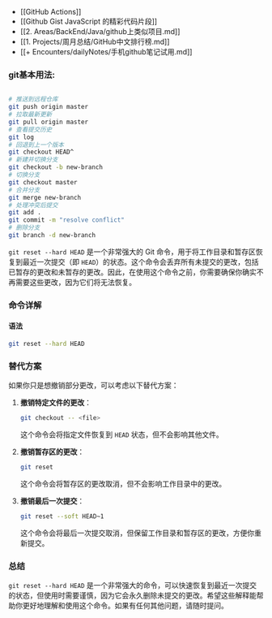 - [[GitHub Actions]]
- [[Github Gist JavaScript 的精彩代码片段]]
- [[2. Areas/BackEnd/Java/github上类似项目.md]]
- [[1. Projects/周月总结/GitHub中文排行榜.md]]
- [[+ Encounters/dailyNotes/手机github笔记试用.md]]
###  git基本用法:

```bash

# 推送到远程仓库
git push origin master
# 拉取最新更新
git pull origin master
# 查看提交历史
git log
# 回退到上一个版本
git checkout HEAD^ 
# 新建并切换分支
git checkout -b new-branch
# 切换分支
git checkout master
# 合并分支
git merge new-branch
# 处理冲突后提交
git add .
git commit -m "resolve conflict"
# 删除分支
git branch -d new-branch
```

`git reset --hard HEAD` 是一个非常强大的 Git 命令，用于将工作目录和暂存区恢复到最近一次提交（即 `HEAD`）的状态。这个命令会丢弃所有未提交的更改，包括已暂存的更改和未暂存的更改。因此，在使用这个命令之前，你需要确保你确实不再需要这些更改，因为它们将无法恢复。

### 命令详解

#### 语法
```sh
git reset --hard HEAD
```


### 替代方案

如果你只是想撤销部分更改，可以考虑以下替代方案：

1. **撤销特定文件的更改**：
   ```sh
   git checkout -- <file>
   ```
   这个命令会将指定文件恢复到 `HEAD` 状态，但不会影响其他文件。

2. **撤销暂存区的更改**：
   ```sh
   git reset
   ```
   这个命令会将暂存区的更改取消，但不会影响工作目录中的更改。

3. **撤销最后一次提交**：
   ```sh
   git reset --soft HEAD~1
   ```
   这个命令会将最后一次提交取消，但保留工作目录和暂存区的更改，方便你重新提交。

### 总结

`git reset --hard HEAD` 是一个非常强大的命令，可以快速恢复到最近一次提交的状态，但使用时需要谨慎，因为它会永久删除未提交的更改。希望这些解释能帮助你更好地理解和使用这个命令。如果有任何其他问题，请随时提问。